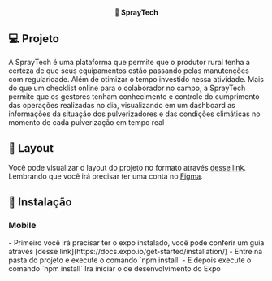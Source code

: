 <h4 align="center">
  🚀 SprayTech
</h4>


## 💻 Projeto

A SprayTech é uma plataforma que permite que o produtor rural tenha a
certeza de que seus equipamentos estão passando pelas manutenções
com regularidade. Além de otimizar o tempo investido nessa atividade.
Mais do que um checklist online para o colaborador no campo, a
SprayTech permite que os gestores tenham conhecimento e controle do
cumprimento das operações realizadas no dia, visualizando em um
dashboard as informações da situação dos pulverizadores e das condições
climáticas no momento de cada pulverização em tempo real

## 🔖 Layout

Você pode visualizar o layout do projeto no formato através [desse link](https://www.figma.com/file/5JarwRCT7zCRyIG7dDl8QE/Hackatagro?node-id=0%3A1). Lembrando que você irá precisar ter uma conta no [Figma](http://figma.com/).

## 🤔 Instalação
 <h3>Mobile</h3>
 - Primeiro você irá precisar ter o expo instalado, você pode conferir um guia através [desse link](https://docs.expo.io/get-started/installation/)
 - Entre na pasta do projeto e execute o comando `npm install`
-  E depois execute o comando `npm install` Ira iniciar o de desenvolvimento do Expo
